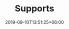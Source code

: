 ---
title: "Supports"
date: 2019-09-10T13:51:25+06:00
draft: false
description: "this is meta description"
bg_image : "images/bg/page-header.jpg"
---